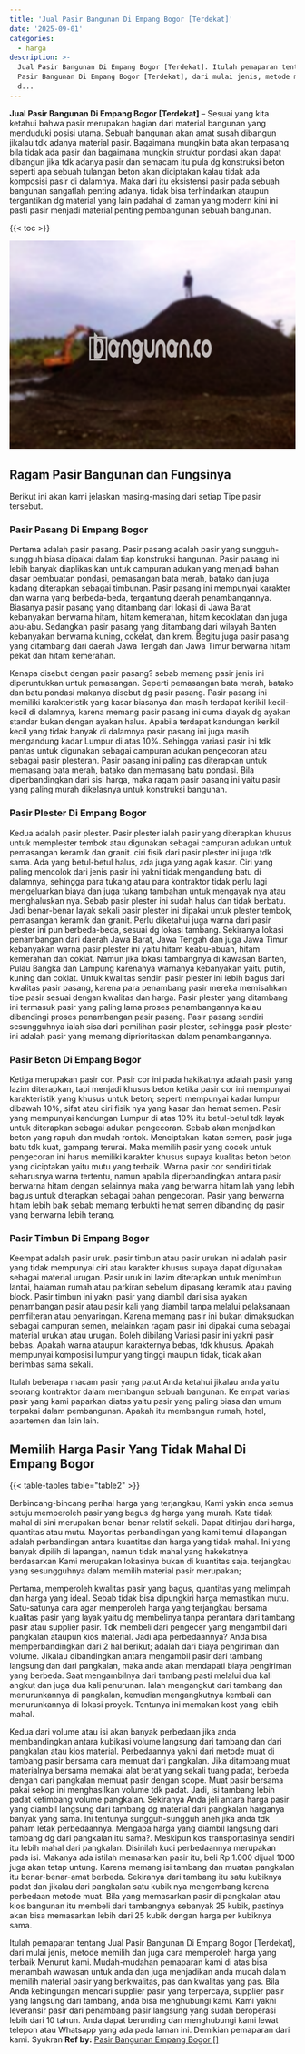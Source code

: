 ```yaml
---
title: 'Jual Pasir Bangunan Di Empang Bogor [Terdekat]'
date: '2025-09-01'
categories:
  - harga
description: >-
  Jual Pasir Bangunan Di Empang Bogor [Terdekat]. Itulah pemaparan tentang Jual
  Pasir Bangunan Di Empang Bogor [Terdekat], dari mulai jenis, metode memilih
  d...
---
```


**Jual Pasir Bangunan Di Empang Bogor \[Terdekat\]** – Sesuai yang kita ketahui bahwa pasir merupakan bagian dari material bangunan yang menduduki posisi utama. Sebuah bangunan akan amat susah dibangun jikalau tdk adanya material pasir. Bagaimana mungkin bata akan terpasang bila tidak ada pasir dan bagaimana mungkin struktur pondasi akan dapat dibangun jika tdk adanya pasir dan semacam itu pula dg konstruksi beton seperti apa sebuah tulangan beton akan diciptakan kalau tidak ada komposisi pasir di dalamnya. Maka dari itu eksistensi pasir pada sebuah bangunan sangatlah penting adanya. tidak bisa terhindarkan ataupun tergantikan dg material yang lain padahal di zaman yang modern kini ini pasti pasir menjadi material penting pembangunan sebuah bangunan.

{{< toc >}}

![Jual Pasir Bangunan Di Empang Bogor [Terdekat]](/images/jual-pasir-bangunan-68.png)

## Ragam Pasir Bangunan dan Fungsinya

Berikut ini akan kami jelaskan masing-masing dari setiap Tipe pasir tersebut.

### Pasir Pasang Di Empang Bogor

Pertama adalah pasir pasang. Pasir pasang adalah pasir yang sungguh-sungguh biasa dipakai dalam tiap konstruksi bangunan. Pasir pasang ini lebih banyak diaplikasikan untuk campuran adukan yang menjadi bahan dasar pembuatan pondasi, pemasangan bata merah, batako dan juga kadang diterapkan sebagai timbunan. Pasir pasang ini mempunyai karakter dan warna yang berbeda-beda, tergantung daerah penambangannya. Biasanya pasir pasang yang ditambang dari lokasi di Jawa Barat kebanyakan berwarna hitam, hitam kemerahan, hitam kecoklatan dan juga abu-abu. Sedangkan pasir pasang yang ditambang dari wilayah Banten kebanyakan berwarna kuning, cokelat, dan krem. Begitu juga pasir pasang yang ditambang dari daerah Jawa Tengah dan Jawa Timur berwarna hitam pekat dan hitam kemerahan.

Kenapa disebut dengan pasir pasang? sebab memang pasir jenis ini diperuntukkan untuk pemasangan. Seperti pemasangan bata merah, batako dan batu pondasi makanya disebut dg pasir pasang. Pasir pasang ini memiliki karakteristik yang kasar biasanya dan masih terdapat kerikil kecil-kecil di dalamnya, karena memang pasir pasang ini cuma diayak dg ayakan standar bukan dengan ayakan halus. Apabila terdapat kandungan kerikil kecil yang tidak banyak di dalamnya pasir pasang ini juga masih mengandung kadar Lumpur di atas 10%. Sehingga variasi pasir ini tdk pantas untuk digunakan sebagai campuran adukan pengecoran atau sebagai pasir plesteran. Pasir pasang ini paling pas diterapkan untuk memasang bata merah, batako dan memasang batu pondasi. Bila diperbandingkan dari sisi harga, maka ragam pasir pasang ini yaitu pasir yang paling murah dikelasnya untuk konstruksi bangunan.

### Pasir Plester Di Empang Bogor

Kedua adalah pasir plester. Pasir plester ialah pasir yang diterapkan khusus untuk memplester tembok atau digunakan sebagai campuran adukan untuk pemasangan keramik dan granit. ciri fisik dari pasir plester ini juga tdk sama. Ada yang betul-betul halus, ada juga yang agak kasar. Ciri yang paling mencolok dari jenis pasir ini yakni tidak mengandung batu di dalamnya, sehingga para tukang atau para kontraktor tidak perlu lagi mengeluarkan biaya dan juga tukang tambahan untuk mengayak nya atau menghaluskan nya. Sebab pasir plester ini sudah halus dan tidak berbatu. Jadi benar-benar layak sekali pasir plester ini dipakai untuk plester tembok, pemasangan keramik dan granit. Perlu diketahui juga warna dari pasir plester ini pun berbeda-beda, sesuai dg lokasi tambang. Sekiranya lokasi penambangan dari daerah Jawa Barat, Jawa Tengah dan juga Jawa Timur kebanyakan warna pasir plester ini yaitu hitam keabu-abuan, hitam kemerahan dan coklat. Namun jika lokasi tambangnya di kawasan Banten, Pulau Bangka dan Lampung karenanya warnanya kebanyakan yaitu putih, kuning dan coklat. Untuk kwalitas sendiri pasir plester ini lebih bagus dari kwalitas pasir pasang, karena para penambang pasir mereka memisahkan tipe pasir sesuai dengan kwalitas dan harga. Pasir plester yang ditambang ini termasuk pasir yang paling lama proses penambangannya kalau dibandingi proses penambangan pasir pasang. Pasir pasang sendiri sesungguhnya ialah sisa dari pemilihan pasir plester, sehingga pasir plester ini adalah pasir yang memang diprioritaskan dalam penambangannya.

### Pasir Beton Di Empang Bogor

Ketiga merupakan pasir cor. Pasir cor ini pada hakikatnya adalah pasir yang lazim diterapkan, tapi menjadi khusus beton ketika pasir cor ini mempunyai karakteristik yang khusus untuk beton; seperti mempunyai kadar lumpur dibawah 10%, sifat atau ciri fisik nya yang kasar dan hemat semen. Pasir yang mempunyai kandungan Lumpur di atas 10% itu betul-betul tdk layak untuk diterapkan sebagai adukan pengecoran. Sebab akan menjadikan beton yang rapuh dan mudah rontok. Menciptakan ikatan semen, pasir juga batu tdk kuat, gampang terurai. Maka memilih pasir yang cocok untuk pengecoran ini harus memiliki karakter khusus supaya kualitas beton beton yang diciptakan yaitu mutu yang terbaik. Warna pasir cor sendiri tidak seharusnya warna tertentu, namun apabila diperbandingkan antara pasir berwarna hitam dengan selainnya maka yang berwarna hitam lah yang lebih bagus untuk diterapkan sebagai bahan pengecoran. Pasir yang berwarna hitam lebih baik sebab memang terbukti hemat semen dibanding dg pasir yang berwarna lebih terang.

### Pasir Timbun Di Empang Bogor

Keempat adalah pasir uruk. pasir timbun atau pasir urukan ini adalah pasir yang tidak mempunyai ciri atau karakter khusus supaya dapat digunakan sebagai material urugan. Pasir uruk ini lazim diterapkan untuk menimbun lantai, halaman rumah atau parkiran sebelum dipasang keramik atau paving block. Pasir timbun ini yakni pasir yang diambil dari sisa ayakan penambangan pasir atau pasir kali yang diambil tanpa melalui pelaksanaan pemfilteran atau penyaringan. Karena memang pasir ini bukan dimaksudkan sebagai campuran semen, melainkan ragam pasir ini dipakai cuma sebagai material urukan atau urugan. Boleh dibilang Variasi pasir ini yakni pasir bebas. Apakah warna ataupun karakternya bebas, tdk khusus. Apakah mempunyai komposisi lumpur yang tinggi maupun tidak, tidak akan berimbas sama sekali.

Itulah beberapa macam pasir yang patut Anda ketahui jikalau anda yaitu seorang kontraktor dalam membangun sebuah bangunan. Ke empat variasi pasir yang kami paparkan diatas yaitu pasir yang paling biasa dan umum terpakai dalam pembangunan. Apakah itu membangun rumah, hotel, apartemen dan lain lain.

## Memilih Harga Pasir Yang Tidak Mahal Di Empang Bogor

{{< table-tables table="table2" >}}

Berbincang-bincang perihal harga yang terjangkau, Kami yakin anda semua setuju memperoleh pasir yang bagus dg harga yang murah. Kata tidak mahal di sini merupakan benar-benar relatif sekali. Dapat ditinjau dari harga, quantitas atau mutu. Mayoritas perbandingan yang kami temui dilapangan adalah perbandingan antara kuantitas dan harga yang tidak mahal. Ini yang banyak dipilih di lapangan, namun tidak mahal yang hakekatnya berdasarkan Kami merupakan lokasinya bukan di kuantitas saja. terjangkau yang sesungguhnya dalam memilih material pasir merupakan;

Pertama, memperoleh kwalitas pasir yang bagus, quantitas yang melimpah dan harga yang ideal. Sebab tidak bisa dipungkiri harga memastikan mutu. Satu-satunya cara agar memperoleh harga yang terjangkau bersama kualitas pasir yang layak yaitu dg membelinya tanpa perantara dari tambang pasir atau supplier pasir. Tdk membeli dari pengecer yang mengambil dari pangkalan ataupun kios material. Jadi apa perbedaannya? Anda bisa memperbandingkan dari 2 hal berikut; adalah dari biaya pengiriman dan volume. Jikalau dibandingkan antara mengambil pasir dari tambang langsung dan dari pangkalan, maka anda akan mendapati biaya pengiriman yang berbeda. Saat mengambilnya dari tambang pasti melalui dua kali angkut dan juga dua kali penurunan. Ialah mengangkut dari tambang dan menurunkannya di pangkalan, kemudian mengangkutnya kembali dan menurunkannya di lokasi proyek. Tentunya ini memakan kost yang lebih mahal.

Kedua dari volume atau isi akan banyak perbedaan jika anda membandingkan antara kubikasi volume langsung dari tambang dan dari pangkalan atau kios material. Perbedaannya yakni dari metode muat di tambang pasir bersama cara memuat dari pangkalan. Jika ditambang muat materialnya bersama memakai alat berat yang sekali tuang padat, berbeda dengan dari pangkalan memuat pasir dengan scope. Muat pasir bersama pakai sekop ini menghasilkan volume tdk padat. Jadi, isi tambang lebih padat ketimbang volume pangkalan. Sekiranya Anda jeli antara harga pasir yang diambil langsung dari tambang dg material dari pangkalan harganya banyak yang sama. Ini tentunya sungguh-sungguh aneh jika anda tdk paham letak perbedaannya. Mengapa harga yang diambil langsung dari tambang dg dari pangkalan itu sama?. Meskipun kos transportasinya sendiri itu lebih mahal dari pangkalan. Disinilah kuci perbedaannya merupakan pada isi. Makanya ada istilah memasarkan pasir itu, beli Rp 1.000 dijual 1000 juga akan tetap untung. Karena memang isi tambang dan muatan pangkalan itu benar-benar-amat berbeda. Sekiranya dari tambang itu satu kubiknya padat dan jikalau dari pangkalan satu kubik nya mengembang karena perbedaan metode muat. Bila yang memasarkan pasir di pangkalan atau kios bangunan itu membeli dari tambangnya sebanyak 25 kubik, pastinya akan bisa memasarkan lebih dari 25 kubik dengan harga per kubiknya sama.

Itulah pemaparan tentang Jual Pasir Bangunan Di Empang Bogor \[Terdekat\], dari mulai jenis, metode memilih dan juga cara memperoleh harga yang terbaik Menurut kami. Mudah-mudahan pemaparan kami di atas bisa menambah wawasan untuk anda dan juga menjadikan anda mudah dalam memilih material pasir yang berkwalitas, pas dan kwalitas yang pas. Bila Anda kebingungan mencari supplier pasir yang terpercaya, supplier pasir yang langsung dari tambang, anda bisa menghubungi kami. Kami yakni leveransir pasir dari penambang pasir langsung yang sudah beroperasi lebih dari 10 tahun. Anda dapat berunding dan menghubungi kami lewat telepon atau Whatsapp yang ada pada laman ini. Demikian pemaparan dari kami. Syukran
**Ref by:** [Pasir Bangunan Empang Bogor []](https://id.wikipedia.org/wiki/Pasir)
